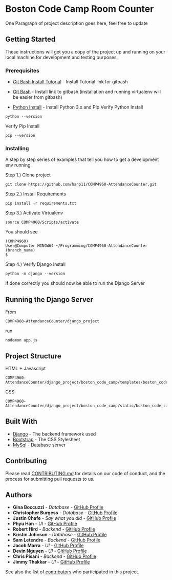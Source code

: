 # Boston Code Camp Room Counter

One Paragraph of project description goes here, feel free to update

## Getting Started

These instructions will get you a copy of the project up and running on your local machine for development and testing purposes. 

### Prerequisites
* [Git Bash Install Tutorial](https://www.linode.com/docs/development/version-control/how-to-install-git-on-linux-mac-and-windows/) - Install Tutorial link for gitbash

* [Git Bash](https://git-scm.com/downloads) - Install link to gitbash
(installation and running virtualenv will be easier from gitbash)

* [Python Install](https://realpython.com/installing-python/#windows) - Install Python 3.x and Pip
Verify Python Install
```
python --version
```
Verify Pip Install
```
pip --version
```

### Installing

A step by step series of examples that tell you how to get a development env running

Step 1.) Clone project

```
git clone https://github.com/hanp11/COMP4960-AttendanceCounter.git
```
Step 2.) Install Requirements

```
pip install -r requirements.txt
```
Step 3.) Activate Virtualenv

```
source COMP4960/Scripts/activate
```
You should see
```
(COMP4960)
User@Computer MINGW64 ~/Programming/COMP4960-AttendanceCounter (branch_name)
$
```
Step 4.) Verify Django Install

```
python -m django --version
```
If done correctly you should now be able to run the Django Server

## Running the Django Server

From 
```
COMP4960-AttendanceCounter/django_project
```
run
```
nodemon app.js
```

## Project Structure 

HTML + Javascript
```
COMP4960-AttendanceCounter/django_project/boston_code_camp/templates/boston_code_camp
```
CSS
```
COMP4960-AttendanceCounter/django_project/boston_code_camp/static/boston_code_camp
```

## Built With

* [Django](https://www.djangoproject.com/) - The backend framework used
* [Bootstrap](https://getbootstrap.com/) - The CSS Stylesheet
* [MySql](https://www.mysql.com/) - Database server

## Contributing

Please read [CONTRIBUTING.md]() for details on our code of conduct, and the process for submitting pull requests to us.


## Authors

* **Gina Boccuzzi** - *Database* - [GitHub Profile](https://github.com/boccuzzig)
* **Christopher Burgess** - *Database* - [GitHub Profile](https://github.com/)
* **Justin Chafe** - *Say what you did* - [GitHub Profile](https://github.com/)
* **Phyu Han** - *UI* - [GitHub Profile](https://github.com/hanp11)
* **Robert Hird** - *Backend* - [GitHub Profile](https://github.com/HirdrWit)
* **Kristin Johnson** - *Database* - [GitHub Profile](https://github.com/johnsonk16)
* **Sam Letendre** - *Backend* - [GitHub Profile](https://github.com/SLetendre23)
* **Jacob Marra** - *UI* - [GitHub Profile](https://github.com/jmarra14)
* **Devin Nguyen** - *UI* - [GitHub Profile](https://github.com/Nguyend23)
* **Chris Pisani** - *Backend* - [GitHub Profile](https://github.com/ChrisPisani)
* **Jimmy Thakkar** - *UI* - [GitHub Profile](https://github.com/jimish15)

See also the list of [contributors](https://github.com/hanp11/COMP4960-AttendanceCounter/graphs/contributors) who participated in this project.


